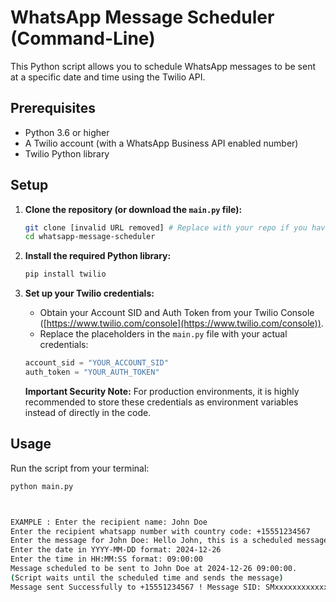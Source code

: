 # WhatsApp Message Scheduler (Command-Line)

This Python script allows you to schedule WhatsApp messages to be sent at a specific date and time using the Twilio API.

## Prerequisites

- Python 3.6 or higher
- A Twilio account (with a WhatsApp Business API enabled number)
- Twilio Python library

## Setup

1.  **Clone the repository (or download the `main.py` file):**

    ```bash
    git clone [invalid URL removed] # Replace with your repo if you have one
    cd whatsapp-message-scheduler
    ```

2.  **Install the required Python library:**

    ```bash
    pip install twilio
    ```

3.  **Set up your Twilio credentials:**

    -   Obtain your Account SID and Auth Token from your Twilio Console ([https://www.twilio.com/console](https://www.twilio.com/console)).
    -   Replace the placeholders in the `main.py` file with your actual credentials:

    ```python
    account_sid = "YOUR_ACCOUNT_SID"
    auth_token = "YOUR_AUTH_TOKEN"
    ```

    **Important Security Note:** For production environments, it is highly recommended to store these credentials as environment variables instead of directly in the code.

## Usage

Run the script from your terminal:

```bash
python main.py



EXAMPLE : Enter the recipient name: John Doe
Enter the recipient whatsapp number with country code: +15551234567
Enter the message for John Doe: Hello John, this is a scheduled message!
Enter the date in YYYY-MM-DD format: 2024-12-26
Enter the time in HH:MM:SS format: 09:00:00
Message scheduled to be sent to John Doe at 2024-12-26 09:00:00.
(Script waits until the scheduled time and sends the message)
Message sent Successfully to +15551234567 ! Message SID: SMxxxxxxxxxxxxxxxxxxxxxxxxxxxxxx
